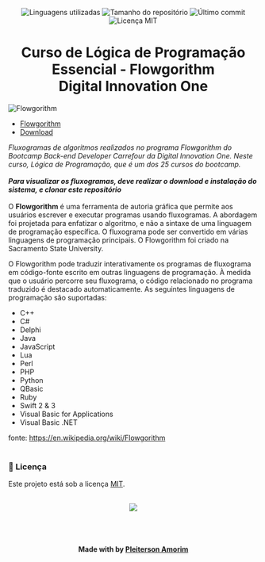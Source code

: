 <!-- Badges session -->
<p align="center">  
  <!-- languages -->
  <img src="https://img.shields.io/github/languages/count/pleiterson/logica-flowgorithm?style=social" alt="Linguagens utilizadas">
  <!-- repo size -->
  <img src="https://img.shields.io/github/repo-size/Pleiterson/logica-flowgorithm?style=social" alt="Tamanho do repositório">
  <!-- last commit -->
  <img src="https://img.shields.io/github/last-commit/Pleiterson/logica-flowgorithm?style=social" alt="Último commit">
  <!-- licence MIT -->
  <img src="https://img.shields.io/github/license/Pleiterson/logica-flowgorithm?style=social" alt="Licença MIT">
</p>


<!--About session-->
<h1 align="center">Curso de Lógica de Programação Essencial - Flowgorithm<br>Digital Innovation One</h1>

<img src="https://i.imgur.com/lkO2GGZ.png" alt="Flowgorithm">

- [Flowgorithm](http://flowgorithm.org/)
- [Download](http://flowgorithm.org/download/index.htm)

<i>Fluxogramas de algoritmos realizados no programa Flowgorithm do Bootcamp Back-end Developer Carrefour da Digital Innovation One.
Neste curso, Lógica de Programação, que é um dos 25 cursos do bootcamp.</i>
<br><br>
<i><b>Para visualizar os fluxogramas, deve realizar o download e instalação do sistema, e clonar este repositório</b></i>
<br><br>
O <b>Flowgorithm</b> é uma ferramenta de autoria gráfica que permite aos usuários escrever e executar programas usando fluxogramas. A abordagem foi projetada para enfatizar o algoritmo, e não a sintaxe de uma linguagem de programação específica. O fluxograma pode ser convertido em várias linguagens de programação principais. O Flowgorithm foi criado na Sacramento State University.

O Flowgorithm pode traduzir interativamente os programas de fluxograma em código-fonte escrito em outras linguagens de programação. À medida que o usuário percorre seu fluxograma, o código relacionado no programa traduzido é destacado automaticamente. As seguintes linguagens de programação são suportadas:
- C++
- C#
- Delphi
- Java
- JavaScript
- Lua
- Perl
- PHP
- Python
- QBasic
- Ruby
- Swift 2 & 3
- Visual Basic for Applications
- Visual Basic .NET

fonte: https://en.wikipedia.org/wiki/Flowgorithm
<br><br>

<!--License session-->
<h3>📝 Licença</h3>

Este projeto está sob a licença [MIT](./LICENSE).<br><br>

<p align="center"><img src="https://imgur.com/MgTFrL5.png"></p>
<br><br>

<!--Bottom session-->
<h4 align=center>Made with by <a href="https://pleiterson.vercel.app">Pleiterson Amorim</a></h4>